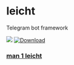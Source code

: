 # leicht
Telegram bot framework

![](https://api.travis-ci.org/Like-all/leicht.svg)
[ ![Download](https://api.bintray.com/packages/like-all/deb/leicht/images/download.svg) ](https://bintray.com/like-all/deb/leicht/_latestVersion)

### [man 1 leicht](https://github.com/Like-all/leicht/blob/master/src/man/leicht.1.md)

